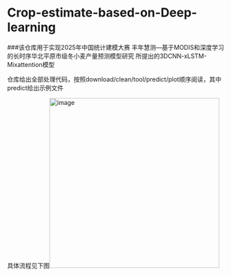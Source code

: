 # Crop-estimate-based-on-Deep-learning

###该仓库用于实现2025年中国统计建模大赛 丰年慧测—基于MODIS和深度学习的长时序华北平原市级冬小麦产量预测模型研究 所提出的3DCNN-xLSTM-Mixattention模型

仓库给出全部处理代码，按照download/clean/tool/predict/plot顺序阅读，其中predict给出示例文件

具体流程见下图<img width="394" alt="image" src="https://github.com/user-attachments/assets/4d512767-eee6-436d-a1c4-53ec0f389b24" />
